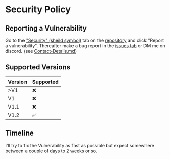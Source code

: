 # Security Policy

## Reporting a Vulnerability

Go to the ["Security" (sheild symbol)](https://github.com/Local-Drug-Lord/The-Holy-Roller-bot-V1/security) tab on the [repository](https://github.com/Local-Drug-Lord/The-Holy-Roller-bot-V1) and click "Report a vulnerability".
Thereafter make a bug report in the [issues tab](https://github.com/Local-Drug-Lord/The-Holy-Roller-bot-V1/issues) or DM me on discord. (see [Contact-Details.md](https://github.com/Local-Drug-Lord/The-Holy-Roller-bot-V1/blob/main/Contact-Details.md))

## Supported Versions

| Version | Supported          |
| ------- | ------------------ |
| >V1     | :x:                |
| V1      | :x:                |
| V1.1    | :x:                |
| V1.2    | :white_check_mark: |

## Timeline

I'll try to fix the Vulnerability as fast as possible but expect somewhere between a couple of days to 2 weeks or so.
